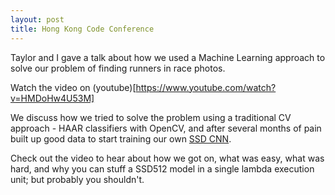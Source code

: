 ```yaml
---
layout: post
title: Hong Kong Code Conference
---
```


Taylor and I gave a talk about how we used a Machine Learning approach to solve our problem of finding runners in race photos.

Watch the video on (youtube)[https://www.youtube.com/watch?v=HMDoHw4U53M]

We discuss how we tried to solve the problem using a traditional CV approach - HAAR classifiers with OpenCV, and after several months of pain built up good data to start training our own [SSD CNN](https://arxiv.org/abs/1512.02325). 

Check out the video to hear about how we got on, what was easy, what was hard, and why you can stuff a SSD512 model in a single lambda execution unit; but probably you shouldn't.
